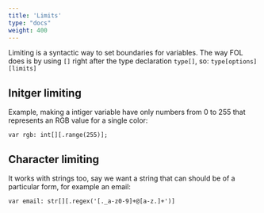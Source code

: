 ```yaml
---
title: 'Limits'
type: "docs"
weight: 400
---
```


Limiting is a syntactic way to set boundaries for variables. The way FOL does is by using `[]` right after the type declaration `type[]`, so: `type[options][limits]`


## Initger limiting
Example, making a intiger variable have only numbers from 0 to 255 that represents an RGB value for a single color:
```
var rgb: int[][.range(255)];

```

## Character limiting
It works with strings too, say we want a string that can should be of a particular form, for example an email:

```
var email: str[][.regex('[._a-z0-9]+@[a-z.]+')]
```


